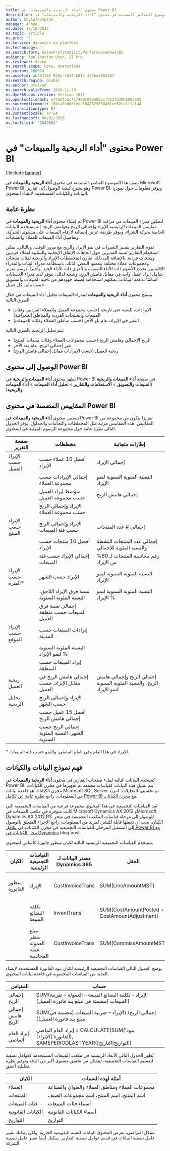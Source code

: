 ```yaml
---
title: محتوى "أداء الربحية والمبيعات" في Power BI
description: يصف هذا الموضوع العناصر المضمنة في محتوى "أداء الربحية والمبيعات" في Power BI. وهو يشرح كيفية الوصول إلى تقارير Power BI، ويوفر معلومات حول نموذج البيانات والكيانات المستخدمة لإنشاء المحتوى.
author: ShylaThompson
manager: AnnBe
ms.date: 12/18/2017
ms.topic: article
ms.prod: ''
ms.service: dynamics-ax-platform
ms.technology: ''
ms.search.form: SalesProfitabilityPerformancePowerBI
audience: Application User, IT Pro
ms.reviewer: kfend
ms.search.scope: Core, Operations
ms.custom: 260674
ms.assetid: ab457f02-929e-4d34-b813-335be3092287
ms.search.region: Global
ms.author: omulvad
ms.search.validFrom: 2016-11-30
ms.dyn365.ops.version: Version 1611
ms.openlocfilehash: e74edfc5cf17499c080e825cf4b1fd39b6063e35
ms.sourcegitcommit: 16bfa0fd08feec1647829630401ce62ce2ffa1a4
ms.translationtype: HT
ms.contentlocale: ar-SA
ms.lasthandoff: 08/02/2019
ms.locfileid: "1849881"
---
```

# <a name="sales-and-profitability-performance-power-bi-content"></a>محتوى "أداء الربحية والمبيعات" في Power BI

[!include [banner](../includes/banner.md)]

يصف هذا الموضوع العناصر المضمنة في محتوى **أداء الربحية والمبيعات** في Microsoft Power BI. وهو يشرح كيفية الوصول إلى تقارير Power BI، ويوفر معلومات حول نموذج البيانات والكيانات المستخدمة لإنشاء المحتوى.

## <a name="overview"></a>نظرة عامة

تم إنشاء محتوى **أداء الربحية والمبيعات** في Power BI لتمكين مدراء المبيعات من مراقبة مقاييس المبيعات الرئيسية للإيراد وإجمالي الربح وهوامش الربح. إنه يستخدم البيانات الخاصة بحركة الشراء، ويوفر طريقة عرض إجمالية لأرقام المبيعات على مستوى الشركة، وتفاصيل أداء المبيعات للعملاء والمنتجات.

تقوم التقارير بتمييز التغييرات في نمو الإيراد والربح مع مرور الوقت. وبالتالي، يمكن استخدام التقارير لتنبيه المديرين حول اتجاهات الإنفاق الإيجابية والسلبية لعملاء فرديين ومنتجات فردية. بالإضافة إلى ذلك، تقارن المخططات الإيراد والربحية لفئات منتجات ومجموعات عملاء مختلفة ببعضها البعض. لذلك، باستطاعة مدراء الفئات والمدراء الإقليميين تحديد الأسهم ذات الأداء الضعيف والأخرى ذات الأداء الجيد. وأخيراً، يرسم تقرير شامل إيراد عميل واحد في مقابل هامش الربح. ونتيجة لذلك، يتوفر لدى مدراء الحسابات أساسًا تدعمه البيانات، يمكنهم استخدامه لضبط جهودهم من ناحية المبيعات والتسويق حسب ملف كل عميل.

يسمح محتوى **أداء الربحية والمبيعات** لمدراء المبيعات تحليل أداء المبيعات من خلال الطرق التالية:

- الإيرادات، للسنة حتى تاريخه (حسب مجموعة العميل والعملاء الفرديين وفئات المبيعات والمنتجات الفردية والمناطق الجغرافية)
- التغير في الإيراد، عام تلو الآخر (حسب مناطق العملاء وفئات المبيعات)

يتم تحليل الربحية بالطرق التالية:

- الربح الإجمالي وهامش الربح (حسب مجموعات العملاء وفئات مبيعات المنتج)
- تغير إجمالي الربح، عام بعد الآخر
- ربحية العميل (حسب الإيرادات مقابل إجمالي هامش الربح)

## <a name="accessing-the-power-bi-content"></a>الوصول إلى محتوى Power BI
يظهر محتوى **أداء المبيعات والربحية** في Power BI في صفحة **أداء المبيعات والربحية** (**المبيعات والتسويق** \> **الاستعلامات والتقارير** \> **تحليل أداء المبيعات** \> **أداء المبيعات والربحية**).

## <a name="metricsthat-are-included-in-the-power-bi-content"></a>المقاييس المضمنة في محتوى Power BI
يتضمن محتوى **أداء الربحية والمبيعات** في Power BI تقريرًا يتكون من مجموعة من المقاييس. هذه المقاييس مرئية مثل المخططات والتجانبات والجداول. يوفر الجدول التالي نظرة عامة حول مجموعة الرسوم المرئية في المحتوى.

| صفحة التقرير            | مخططات                                     | إطارات متجانبة                                                   |
|------------------------|--------------------------------------------|---------------------------------------------------------|
| الإيراد حسب العميل    | أفضل 10 عملاء حسب الإيراد                | إجمالي الإيراد                                           |
|                        | إجمالي الإيرادات حسب مجموعة العملاء            | النسبة المئوية السنوية لنمو الإيراد                                      |
|                        | متوسط إيراد العميل حسب مجموعة العميل | إجمالي هامش الربح                                            |
|                        | الإيراد وإجمالي الربح حسب مجموعة العملاء   |                                                         |
| الإيراد حسب المنتج     | الإيراد وإجمالي الربح حسب فئة المبيعات   | إجمالي \# عدد المنتجات                                    |
|                        | أفضل 10 منتجات حسب الإيراد                 | إجمالي عدد المنتجات النشطة والنسبة المئوية للإجمالي |
|                        | إجمالي الإيراد حسب فئة المبيعات            | رقم محاسبة المنتجات لـ 80% من الإيراد           |
| الإيراد حسب الفترة\*    | الإيراد حسب الشهر                           | النسبة المئوية السنوية لنمو الإيراد                                      |
|                        | نسبة فرق الإيراد اللاحق، النسبة المئوية السنوية             | النسبة المئوية السنوية لنمو الإيراد %                                    |
|                        | إجمالي نسبة فرق المبيعات حسب منطقة العميل    |                                                         |
| الإيراد حسب الموقع    | إيرادات المبيعات حسب المدينة                      |                                                         |
|                        | النسبة المئوية السنوية لنمو الإيراد %                       |                                                         |
|                        | إيراد المبيعات حسب المنطقة                    |                                                         |
| ربحية العميل | إجمالي هامش الربح في مقابل الإيراد، حسب العميل   | إجمالي الربح وإجمالي هامش الربح، والنسبة المئوية السنوية لنمو الإيراد          |
| تحليل الربحية | الإيراد وإجمالي الربح حسب الشهر          |                                                         |
|                        | أفضل 15 عميل حسب إجمالي هامش الربح           |                                                         |
|                        | إجمالي الربح حسب الشهر، النسبة المئوية السنوية                 |                                                         |

\* الإيراد في هذا العام وفي العام الماضي، والنمو حسب فئة المبيعات.

## <a name="understanding-the-data-model-and-entities"></a>فهم نموذج البيانات والكيانات
تُستخدم البيانات التالية لملء صفحات التقارير في محتوى **أداء الربحية والمبيعات** في Power BI. يتم تمثيل هذه البيانات كقياسات مجمعة تم تجهيزها في مخزن الكيانات. مخزن الكيانات هو قاعدة بيانات Microsoft SQL Server تم تحسينها للتحليلات. لمزيد من المعلومات، راجع [نظرة عامة عن تكامل Power BI مع مخزن الكيانات](power-bi-integration-entity-store.md).

تُعد القياسات التجميعية في هذا المحتوي مجموعة فرعية من القياسات التجميعية التي كانت متوفرة في مكعب المبيعات في Microsoft Dynamics AX 2012 وMicrosoft Dynamics AX 2012 R3. للوصول إلى مرحلة قياسات المكعب التجميعية في متجر الكيان، يجب أن تجعلها قابلة للنشر. لمزيد من المعلومات، راجع الإجراء المتعلق بالوصول إلى التشغيل المرحلي للقياسات التجميعية في مخزن الكيانات في [ تكامل Power BI مع مخن الكيانات في Dynamics](https://blogs.msdn.microsoft.com/dynamicsaxbi/2016/06/09/power-bi-integration-with-entity-store-in-dynamics-ax-7-may-update/) blog post.

تستخدم القياسات التجميعية الرئيسية التالية لكيان سطور فاتورة كأساس للمحتوى.

| الكيان        | القياسات التجميعية الرئيسية                   | مصدر البيانات لـ Dynamics 365 | الحقل                                        | ‏‏الوصف                                       |
|---------------|----------------------------------------------|------------------------------|----------------------------------------------|---------------------------------------------------|
| سطور الفاتورة | الإيراد                                      | CustInvoiceTrans             | SUM(LineAmountMST)                           | المبلغ بعملة عملة المحاسبة.            |
|               | تكلفة البضائع المبيعة                           | InventTrans                  | SUM(CostAmountPosted + CostAmountAdjustment) | مجموع مبلغ التكلفة والتسوية.    |
|               | مبلغ سطر العمولة - عملة المحاسبة | CustInvoiceTrans             | SUM(CommissAmountMST)                        | مبلغ العمولة بعملة المحاسبة. |

يوضح الجدول التالي القياسات التجميعية الرئيسية لكيان بنود الفاتورة المستخدمة لإنشاء العديد من القياسات المحسوبة في قاعدة بيانات المحتوى.

| المقياس           | حساب                                                                                      |
|-------------------|--------------------------------------------------------------------------------------------------|
| إجمالي الربح      | SUM(الإيراد – تكلفة البضائع المبيعة – العمولة – ضريبة المبيعات (مضمنة في مبلغ بند فاتورة العميل))          |
| إجمالي هامش الربح      | SUM(إجمالي الربح/ (الإيراد – ضريبة المبيعات (مضمنة في مبلغ بند فاتورة العميل))             |
| إيراد العام الماضي | إيراد العام الماضي = CALCULATE(SUM('بنود الفاتورة'\[الإيراد\]), SAMEPERIODLASTYEAR(التواريخ\[التاريخ\]) |

يُظهر الجدول التالي الأبعاد الرئيسية في مكعب المبيعات المستخدمة كعوامل تصفية لتقسيم القياسات التجميعية، لتتمكن من تحقيق مستوى أكبر من الدقة وتوفير نظرة تحليلية أعمق.

| الكيان           | أمثلة لهذه السمات                               |
|------------------|------------------------------------------------------|
| العملاء        | مجموعات العملاء ومناطق العملاء والعنوان والصناعة |
| المنتجات         | اسم المنتج، اسم المنتج، اسم مجموعات الصنف       |
| فئات المبيعات | أسماء فئات المبيعات                                 |
| الكيانات القانونية   | أسماء الكيانات القانونية                                   |
| التواريخ            | التواريخ                                                |

بشكل افتراضي، يعرض المحتوى البيانات للسنة التقويمية الجارية. ولكن يمكنك تغيير عامل تصفية البيانات في قسم عوامل تصفية التقارير. يمكنك أيضا تغيير عامل تصفية الشركة.
